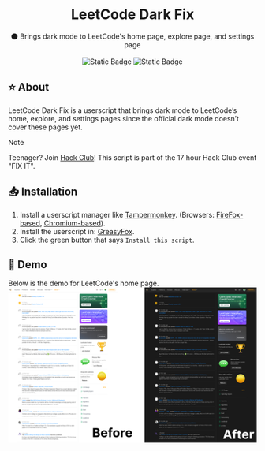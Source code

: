 <div align="center">
  <h1 align="center">LeetCode Dark Fix</h3>
  <p align="center">
    🌑 Brings dark mode to LeetCode's home page, explore page, and settings page 
    <br />
    <br />
    <img alt="Static Badge" src="https://img.shields.io/badge/GreasyFox-Download?label=Download&color=red">
    <img alt="Static Badge" src="https://img.shields.io/badge/v1.0--alpha-Package?label=version&color=blue">
  </p>
</div>

## ⭐ About
LeetCode Dark Fix is a userscript that brings dark mode to LeetCode’s home, explore, and settings pages since the official dark mode doesn’t cover these pages yet.
> [!NOTE]
> Teenager? Join [Hack Club](https://hackclub.com)! This script is part of the 17 hour Hack Club event "FIX IT".

## 📥️ Installation
1. Install a userscript manager like [Tampermonkey](https://www.tampermonkey.net/). (Browsers: [FireFox-based](https://addons.mozilla.org/en-US/firefox/addon/tampermonkey/), [Chromium-based](https://chromewebstore.google.com/detail/tampermonkey/dhdgffkkebhmkfjojejmpbldmpobfkfo)).
2. Install the userscript in: [GreasyFox](https://greasyfork.org/en/scripts/540380-leetcode-dark-fix).
3. Click the green button that says `Install this script`.

## 💾 Demo
Below is the demo for LeetCode's home page. 
![](assets/demo.png)
